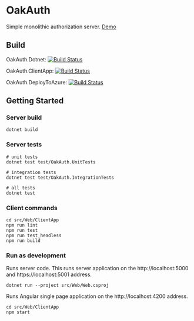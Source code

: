 # OakAuth
Simple monolithic authorization server. <a href="https://oakauth.azurewebsites.net" target="_blank">Demo</a>

## Build
OakAuth.Dotnet: [![Build Status](https://antonybaasan.visualstudio.com/OakAuth/_apis/build/status/OakAuth.Dotnet?branchName=master)](https://antonybaasan.visualstudio.com/OakAuth/_build/latest?definitionId=2&branchName=master)

OakAuth.ClientApp: [![Build Status](https://antonybaasan.visualstudio.com/OakAuth/_apis/build/status/OakAuth.ClientApp?branchName=master)](https://antonybaasan.visualstudio.com/OakAuth/_build/latest?definitionId=3&branchName=master)

OakAuth.DeployToAzure: [![Build Status](https://antonybaasan.visualstudio.com/OakAuth/_apis/build/status/OakAuth.DeployToAzure?branchName=master)](https://antonybaasan.visualstudio.com/OakAuth/_build/latest?definitionId=4&branchName=master)

## Getting Started

### Server build

```
dotnet build
```

### Server tests

```
# unit tests
dotnet test test/OakAuth.UnitTests

# integration tests
dotnet test test/OakAuth.IntegrationTests

# all tests
dotnet test
```

### Client commands

```
cd src/Web/ClientApp
npm run lint
npm run test
npm run test_headless
npm run build
```

### Run as development

Runs server code. This runs server application on the http://localhost:5000 and https://localhost:5001 address.

```
dotnet run --project src/Web/Web.csproj
```

Runs Angular single page application on the http://localhost:4200 address.

```
cd src/Web/ClientApp
npm start
```
